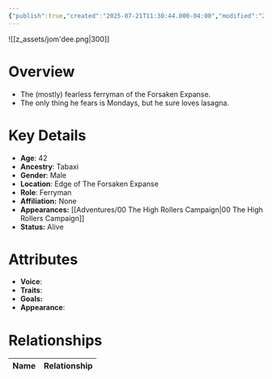 ```yaml
---
{"publish":true,"created":"2025-07-21T11:30:44.000-04:00","modified":"2025-10-17T10:21:55.744-04:00","published":"2025-10-17T10:21:55.744-04:00","cssclasses":"","Age":"42","Ancestry":"Tabaxi","Gender":"Male","Location":["Edge of The Forsaken Expanse"],"Role":["Ferryman"],"Affiliation":["None"],"Appearances":["[[00 The High Rollers Campaign]]"],"Status":"Alive"}
---
```


![[z_assets/jom'dee.png|300]]

# Overview
- The (mostly) fearless ferryman of the Forsaken Expanse. 
- The only thing he fears is Mondays, but he sure loves lasagna.

# Key Details
- **Age**: 42
- **Ancestry**: Tabaxi
- **Gender**: Male
- **Location**: Edge of The Forsaken Expanse
- **Role**: Ferryman
- **Affiliation:** None
- **Appearances:** [[Adventures/00 The High Rollers Campaign\|00 The High Rollers Campaign]]
- **Status:** Alive

# Attributes
- **Voice**: 
- **Traits**: 
- **Goals:** 
- **Appearance**: 

# Relationships

| Name  | Relationship |
| ----- | ------------ |
